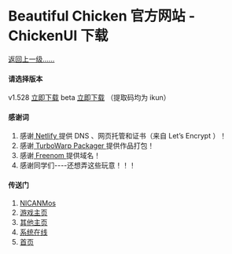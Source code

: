 # Beautiful Chicken 官方网站 - ChickenUI 下载

[返回上一级……](https://xuanxuan1231.ml/chickenui)

#### 请选择版本
v1.528 [立即下载](https://pan.baidu.com/s/1cbTUDYrjBIDdG-hWX_gM9w)
beta [立即下载](https://pan.baidu.com/s/124x8bAxD0aUAj3rcWIQyQQ)
（提取码均为 ikun）

#### 感谢词
1.  感谢[ Netlify ](https://netlify.com)提供 DNS 、网页托管和证书（来自 Let’s Encrypt ）！
2.  感谢[ TurboWarp Packager ](https://packager.turbowarp.org/)提供作品打包！
3.  感谢[ Freenom ](https://freenom.com)提供域名！
4.  感谢同学们----还想弄这些玩意！！！

#### 传送门
1.  [NICANMos](https://xuanxuan1231.ml/nicanmos)
2.  [游戏主页](https://xuanxuan1231.ml/game)
3.  [其他主页](https://xuanxuan1231.ml/other)
4.  [系统在线](https://xuanxuan1231.ml/system)
5.  [首页](https://xuanxuan1231.ml)